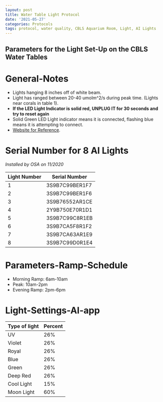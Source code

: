 ```yaml
---
layout: post
title: Water Table Light Protocol
date: '2021-05-27'
categories: Protocols
tags: protocol, water quality, CBLS Aquarium Room, Light, AI Lights
---
```


## Parameters for the Light Set-Up on the CBLS Water Tables

# General-Notes

- Lights hanging 8 inches off of white beam.
- Light has ranged between 20-40 umolm^2/s during peak time. (Lights near corals in table 1).
- **If the LED Light Indicator is solid red, UNPLUG IT for 30 seconds and try to reset again**
- Solid Green LED Light indicator means it is connected, flashing blue means it is attempting to connect.
- [Website for Reference](https://support.aquaillumination.com/hc/en-us/articles/223618707-LED-Indicator-Descriptions-AI-Fi-Lights). 


# Serial Number for 8 AI Lights
*Installed by OSA on 11/2020*

| Light Number | Serial Number |
| --- | --- |
| 1 | 3S9B7C99BER1F7 |    
| 2 | 3S9B7C99BER1F6 |
| 3 | 3S9B76552AR1CE |
| 4 | 2Y9B750E70R1D1 |
| 5 | 3S9B7C99C8R1EB |
| 6 | 3S9B7CA5F8R1F2 |
| 7 | 3S9B7CA63AR1E9 |
| 8 | 3S9B7C99D0R1E4 |

# Parameters-Ramp-Schedule

- Morning Ramp: 6am-10am
- Peak: 10am-2pm
- Evening Ramp: 2pm-6pm

# Light-Settings-AI-app

|Type of light | Percent |
| --- | --- |
| UV | 26% |
| Violet | 26% |
| Royal | 26% |
| Blue | 26% |
| Green | 26% |
| Deep Red | 26% |
| Cool Light | 15% |
| Moon Light | 60% |
